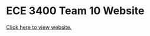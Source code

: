 # ECE 3400 Team 10 Website

[Click here to view website.](https://jg925.github.io/ece3400_2019-team10/)
